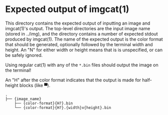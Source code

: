 Expected output of imgcat(1)
============================

This directory contains the expected output of inputting an image and
imgcat(1)'s output. The top-level directories are the input image name
(stored in ../img), and the directory contains a number of expected
stdout produced by imgcat(1). The name of the expected output is the
color format that should be generated, optionally followed by the
terminal width and height. An "N" for either width or height means that
is is unspecified, or can be safely ignored.

Using regular cat(1) with any of the `*.bin` files should output the
image on the terminal!

An "H" after the color format indicates that the output is made for
half-height blocks (like ▀).

    .
    ├── {image_name}
        ├── {color-format}{H?}.bin
        └── {color-format}{H?}.{width}x{height}.bin
